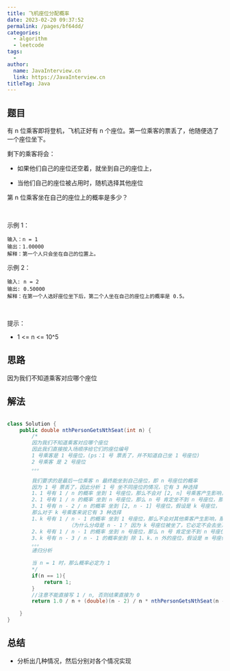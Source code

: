 ```yaml
---
title: 飞机座位分配概率
date: 2023-02-20 09:37:52
permalink: /pages/bf64dd/
categories:
  - algorithm
  - leetcode
tags:
  - 
author: 
  name: JavaInterview.cn
  link: https://JavaInterview.cn
titleTag: Java
---
```


## 题目

有 n 位乘客即将登机，飞机正好有 n 个座位。第一位乘客的票丢了，他随便选了一个座位坐下。

剩下的乘客将会：

- 如果他们自己的座位还空着，就坐到自己的座位上，

- 当他们自己的座位被占用时，随机选择其他座位

第 n 位乘客坐在自己的座位上的概率是多少？

 

示例 1：

    输入：n = 1
    输出：1.00000
    解释：第一个人只会坐在自己的位置上。
示例 2：

    输入: n = 2
    输出: 0.50000
    解释：在第一个人选好座位坐下后，第二个人坐在自己的座位上的概率是 0.5。
 

提示：

- 1 <= n <= 10^5



## 思路

因为我们不知道乘客对应哪个座位


## 解法
```java

class Solution {
    public double nthPersonGetsNthSeat(int n) {
        /*
        因为我们不知道乘客对应哪个座位
        因此我们直接按入场顺序给它们的座位编号
        1 号乘客是 1 号座位，(ps：1 号 票丢了，并不知道自己坐 1 号座位)
        2 号乘客 是 2 号座位
        。。。

        我们要求的是最后一位乘客 n 最终能坐到自己座位，即 n 号座位的概率
        因为 1 号 票丢了，因此分析 1 号 坐不同座位的情况，它有 3 种选择
        1、1 号有 1 / n 的概率 坐到 1 号座位，那么不会对 [2, n] 号乘客产生影响，因为它们都有票，那么 n 号乘客坐到自己座位的概率为 1
        2、1 号有 1 / n 的概率 坐到 n 号座位，那么 n 号 肯定坐不到 n 号座位，那么概率为 0
        3、1 号有 n - 2 / n 的概率 坐到 [2, n - 1] 号座位，假设是 k 号座位，
        那么对于 k 号乘客来说它有 3 种选择
        1、k 号有 1 / n - 1 的概率 坐到 1 号座位，那么不会对其他乘客产生影响，那么 n 号乘客坐到自己座位的概率为 1
                    （为什么分母是 n - 1？ 因为 k 号座位被坐了，它必定不会去坐）
        2、k 号有 1 / n - 1 的概率 坐到 n 号座位，那么 n 号 肯定坐不到 n 号座位，那么概率为 0
        3、k 号有 n - 3 / n - 1 的概率坐到 除 1、k、n 外的座位，假设是 m 号座位
        。。。
        递归分析

        当 n = 1 时，那么概率必定为 1
        */
        if(n == 1){
            return 1;
        }
        //注意不能直接写 1 / n, 否则结果直接为 0
        return 1.0 / n + (double)(n - 2) / n * nthPersonGetsNthSeat(n - 1);

    }
}
```

## 总结

- 分析出几种情况，然后分别对各个情况实现 
